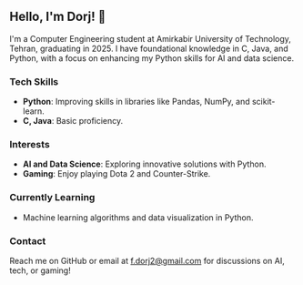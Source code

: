 ## Hello, I'm Dorj! 👋

I'm a Computer Engineering student at Amirkabir University of Technology, Tehran, graduating in 2025. I have foundational knowledge in C, Java, and Python, with a focus on enhancing my Python skills for AI and data science.

### Tech Skills
- **Python**: Improving skills in libraries like Pandas, NumPy, and scikit-learn.
- **C, Java**: Basic proficiency.

### Interests
- **AI and Data Science**: Exploring innovative solutions with Python.
- **Gaming**: Enjoy playing Dota 2 and Counter-Strike.

### Currently Learning
- Machine learning algorithms and data visualization in Python.

### Contact
Reach me on GitHub or email at [f.dorj2@gmail.com](mailto:f.dorj2@gmail.com) for discussions on AI, tech, or gaming!

